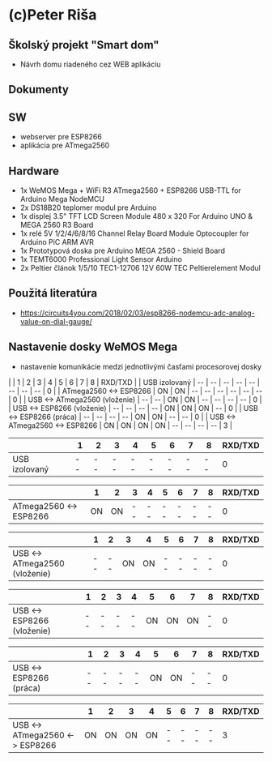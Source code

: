 
# (c)Peter Riša

## Školský projekt "Smart dom"
 - Návrh domu riadeného cez WEB aplikáciu

## Dokumenty

## SW
 - webserver pre ESP8266
 - aplikácia pre ATmega2560
 
## Hardware
 - 1x WeMOS Mega + WiFi R3 ATmega2560 + ESP8266 USB-TTL for Arduino Mega NodeMCU
 - 2x DS18B20 teplomer modul pre Arduino
 - 1x displej 3.5" TFT LCD Screen Module 480 x 320 For Arduino UNO & MEGA 2560 R3 Board
 - 1x relé 5V 1/2/4/6/8/16 Channel Relay Board Module Optocoupler for Arduino PiC ARM AVR
 - 1x Prototypová doska pre Arduino MEGA 2560 - Shield Board
 - 1x TEMT6000 Professional Light Sensor Arduino 
 - 2x Peltier článok 1/5/10 TEC1-12706 12V 60W TEC Peltierelement Modul
 
## Použitá literatúra
 - https://circuits4you.com/2018/02/03/esp8266-nodemcu-adc-analog-value-on-dial-gauge/
 
 
## Nastavenie dosky WeMOS Mega

- nastavenie komunikácie medzi jednotlivými časťami procesorovej dosky

|                                | 1  | 2  | 3  | 4  | 5  | 6  | 7  | 8  | RXD/TXD |
| USB izolovaný                  | -- | -- | -- | -- | -- | -- | -- | -- |    0    |
| ATmega2560 <-> ESP8266         | ON | ON | -- | -- | -- | -- | -- | -- |    0    |
| USB <-> ATmega2560 (vloženie)  | -- | -- | ON | ON | -- | -- | -- | -- |    0    |
| USB <-> ESP8266 (vloženie)     | -- | -- | -- | -- | ON | ON | ON | -- |    0    |
| USB <-> ESP8266 (práca)        | -- | -- | -- | -- | ON | ON | -- | -- |    0    |
| USB <-> ATmega2560 <-> ESP8266 | ON | ON | ON | ON | -- | -- | -- | -- |    3    |








|	                             | 1  | 2  | 3  | 4  | 5  | 6  | 7  | 8  | RXD/TXD |
|--------------------------------|----|----|----|----|----|----|----|----|---------|
| USB izolovaný                  | -- | -- | -- | -- | -- | -- | -- | -- |    0    |

|	                             | 1  | 2  | 3  | 4  | 5  | 6  | 7  | 8  | RXD/TXD |
|--------------------------------|----|----|----|----|----|----|----|----|---------|
| ATmega2560 <-> ESP8266         | ON | ON | -- | -- | -- | -- | -- | -- |    0    |

|	                             | 1  | 2  | 3  | 4  | 5  | 6  | 7  | 8  | RXD/TXD |
|--------------------------------|----|----|----|----|----|----|----|----|---------|
| USB <-> ATmega2560 (vloženie)  | -- | -- | ON | ON | -- | -- | -- | -- |    0    |

|	                             | 1  | 2  | 3  | 4  | 5  | 6  | 7  | 8  | RXD/TXD |
|--------------------------------|----|----|----|----|----|----|----|----|---------|
| USB <-> ESP8266 (vloženie)     | -- | -- | -- | -- | ON | ON | ON | -- |    0    |

|	                             | 1  | 2  | 3  | 4  | 5  | 6  | 7  | 8  | RXD/TXD |
|--------------------------------|----|----|----|----|----|----|----|----|---------|
| USB <-> ESP8266 (práca)        | -- | -- | -- | -- | ON | ON | -- | -- |    0    |


|	                             | 1  | 2  | 3  | 4  | 5  | 6  | 7  | 8  | RXD/TXD |
|--------------------------------|----|----|----|----|----|----|----|----|---------|
| USB <-> ATmega2560 <-> ESP8266 | ON | ON | ON | ON | -- | -- | -- | -- |    3    | 



 

